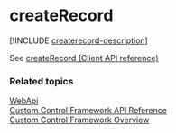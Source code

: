 # createRecord

[!INCLUDE [createrecord-description](includes/createrecord-description.md)]

See [createRecord (Client API reference)](../../../clientapi/reference/Xrm-WebApi/createRecord.md)


### Related topics

[WebApi](../webapi.md)<br />
[Custom Control Framework API Reference](../index.md)<br />
[Custom Control Framework Overview](../../custom-control-framework-overview.md)<br />
